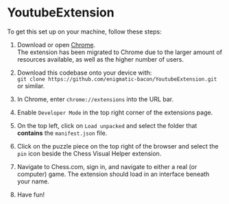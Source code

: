 # YoutubeExtension

To get this set up on your machine, follow these steps:
1. Download or open [Chrome](https://www.google.com/chrome/). <br>The extension has been migrated to Chrome due to the larger amount of resources available, as well as the higher number of users.

1. Download this codebase onto your device with:<br> `git clone https://github.com/enigmatic-bacon/YoutubeExtension.git` or similar.

3. In Chrome, enter `chrome://extensions` into the URL bar.

4. Enable `Developer Mode` in the top right corner of the extensions page.

5. On the top left, click on `Load unpacked` and select the folder that <b>contains</b> the `manifest.json` file.

6. Click on the puzzle piece on the top right of the browser and select the `pin` icon beside the Chess Visual Helper extension.

7. Navigate to Chess.com, sign in, and navigate to either a real (or computer) game. The extension should load in an interface beneath your name.

8. Have fun!

